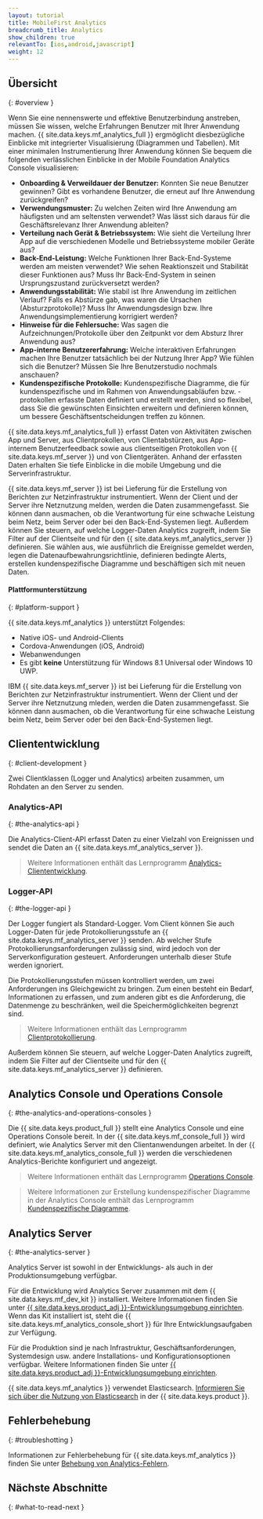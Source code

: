 ```yaml
---
layout: tutorial
title: MobileFirst Analytics
breadcrumb_title: Analytics
show_children: true
relevantTo: [ios,android,javascript]
weight: 12
---
```

<!-- NLS_CHARSET=UTF-8 -->
## Übersicht
{: #overview }

Wenn Sie eine nennenswerte und effektive Benutzerbindung anstreben, müssen Sie wissen, welche Erfahrungen Benutzer mit Ihrer Anwendung machen. {{ site.data.keys.mf_analytics_full }} ergmöglicht diesbezügliche Einblicke mit integrierter Visualisierung (Diagrammen und Tabellen). Mit einer minimalen Instrumentierung Ihrer Anwendung können Sie bequem die folgenden verlässlichen Einblicke in der Mobile Foundation Analytics Console visualisieren: 

* **Onboarding & Verweildauer der Benutzer:** Konnten Sie neue Benutzer gewinnen? Gibt es vorhandene Benutzer, die erneut auf Ihre Anwendung zurückgreifen?
* **Verwendungsmuster:** Zu welchen Zeiten wird Ihre Anwendung am häufigsten und am seltensten verwendet? Was lässt sich daraus für die Geschäftsrelevanz Ihrer Anwendung ableiten?
* **Verteilung nach Gerät & Betriebssystem:** Wie sieht die Verteilung Ihrer App auf die verschiedenen Modelle und Betriebssysteme mobiler Geräte aus?
* **Back-End-Leistung:** Welche Funktionen Ihrer Back-End-Systeme werden am meisten verwendet? Wie sehen Reaktionszeit und Stabilität dieser Funktionen aus? Muss Ihr Back-End-System in seinen Ursprungszustand zurückversetzt werden?
* **Anwendungsstabilität:** Wie stabil ist Ihre Anwendung im zeitlichen Verlauf? Falls es Abstürze gab, was waren die Ursachen (Absturzprotokolle)? Muss Ihr Anwendungsdesign bzw. Ihre Anwendungsimplementierung korrigiert werden?
* **Hinweise für die Fehlersuche:** Was sagen die Aufzeichnungen/Protokolle über den Zeitpunkt vor dem Absturz Ihrer Anwendung aus?
* **App-interne Benutzererfahrung:** Welche interaktiven Erfahrungen machen Ihre Benutzer tatsächlich bei der Nutzung Ihrer App? Wie fühlen sich die Benutzer? Müssen Sie Ihre Benutzerstudio nochmals anschauen?
* **Kundenspezifische Protokolle:** Kundenspezifische Diagramme, die für kundenspezifische und im Rahmen von Anwendungsabläufen bzw. -protokollen erfasste Daten definiert und erstellt werden, sind so flexibel, dass Sie die gewünschten Einsichten erweitern und definieren können, um bessere Geschäftsentscheidungen treffen zu können.

{{ site.data.keys.mf_analytics_full }} erfasst Daten von Aktivitäten zwischen App und Server, aus Clientprokollen, von Clientabstürzen, aus App-internem Benutzerfeedback sowie aus clientseitigen Protokollen von {{ site.data.keys.mf_server }} und von Clientgeräten. Anhand der erfassten Daten erhalten Sie
tiefe Einblicke in die mobile Umgebung und die Serverinfrastruktur. 

{{ site.data.keys.mf_server }} ist bei Lieferung für die Erstellung von Berichten zur Netzinfrastruktur
instrumentiert. Wenn der Client und der Server ihre Netznutzung melden, werden die Daten zusammengefasst. Sie können dann ausmachen, ob die Verantwortung für eine schwache Leistung beim Netz, beim Server oder bei den
Back-End-Systemen liegt. Außerdem können Sie steuern,
auf welche Logger-Daten Analytics zugreift, indem Sie Filter auf der Clientseite und für den
{{ site.data.keys.mf_analytics_server }} definieren. Sie wählen aus, wie ausführlich die Ereignisse gemeldet werden,
legen die Datenaufbewahrungsrichtlinie, definieren bedingte Alerts, erstellen kundenspezifische Diagramme und beschäftigen sich mit neuen Daten. 

#### Plattformunterstützung
{: #platform-support }

{{ site.data.keys.mf_analytics }} unterstützt Folgendes: 

* Native iOS- und Android-Clients
* Cordova-Anwendungen (iOS, Android)
* Webanwendungen
* Es gibt **keine** Unterstützung für Windows 8.1 Universal oder Windows 10 UWP. 

IBM {{ site.data.keys.mf_server }} ist bei Lieferung für die Erstellung von Berichten zur Netzinfrastruktur
instrumentiert. Wenn der Client und der Server ihre Netznutzung mleden, werden die Daten zusammengefasst. Sie können dann ausmachen, ob die Verantwortung für eine schwache Leistung beim Netz, beim Server oder bei den
Back-End-Systemen liegt. 

## Cliententwicklung
{: #client-development }

Zwei Clientklassen (Logger und Analytics) arbeiten zusammen, um Rohdaten an den Server zu senden. 

### Analytics-API
{: #the-analytics-api }

Die Analytics-Client-API erfasst Daten zu einer Vielzahl von Ereignissen
und sendet die Daten an {{ site.data.keys.mf_analytics_server }}.
> Weitere Informationen enthält das Lernprogramm [Analytics-Cliententwicklung](analytics-api).



### Logger-API
{: #the-logger-api }

Der Logger fungiert als Standard-Logger. Vom Client können Sie auch Logger-Daten für jede
Protokollierungsstufe an {{ site.data.keys.mf_analytics_server }}
senden. Ab welcher Stufe Protokollierungsanforderungen zulässig sind, wird jedoch von der Serverkonfiguration gesteuert. Anforderungen unterhalb dieser Stufe werden ignoriert. 

Die Protokollierungsstufen müssen kontrolliert werden, um zwei Anforderungen ins Gleichgewicht zu bringen. Zum einen besteht ein Bedarf, Informationen zu erfassen, und zum anderen
gibt es die Anforderung, die Datenmenge zu beschränken, weil die Speichermöglichkeiten begrenzt sind. 

> Weitere Informationen enthält das Lernprogramm [Clientprotokollierung](../application-development/client-side-log-collection/).



Außerdem können Sie steuern,
auf welche Logger-Daten Analytics zugreift, indem Sie Filter auf der Clientseite und für den
{{ site.data.keys.mf_analytics_server }} definieren.

## Analytics Console und Operations Console
{: #the-analytics-and-operations-consoles }

Die {{ site.data.keys.product_full }} stellt eine Analytics Console und eine Operations Console bereit. In der
{{ site.data.keys.mf_console_full }} wird definiert, wie Analytics Server mit den Clientanwendungen arbeitet. In der
{{ site.data.keys.mf_analytics_console_full }} werden die verschiedenen Analytics-Berichte konfiguriert und angezeigt. 

> Weitere Informationen enthält das Lernprogramm [Operations Console](console).



> Weitere Informationen zur Erstellung kundenspezifischer Diagramme in der Analytics Console enthält das Lernprogramm
[Kundenspezifische Diagramme](console/custom-charts). 

## Analytics Server
{: #the-analytics-server }

Analytics Server ist sowohl in der Entwicklungs- als auch in der Produktionsumgebung verfügbar.

Für die Entwicklung wird Analytics Server zusammen mit dem {{ site.data.keys.mf_dev_kit }} installiert. Weitere Informationen
finden Sie unter
[{{ site.data.keys.product_adj }}-Entwicklungsumgebung einrichten](../installation-configuration/development/mobilefirst/). Wenn das Kit installiert ist,
steht die {{ site.data.keys.mf_analytics_console_short }} für Ihre Entwicklungsaufgaben zur Verfügung. 

Für die Produktion sind je nach
Infrastruktur, Geschäftsanforderungen,
Systemdesign usw. andere Installations- und Konfigurationsoptionen verfügbar. Weitere Informationen
finden Sie unter [{{ site.data.keys.product_adj }}-Entwicklungsumgebung einrichten](../installation-configuration/production/analytics/).

{{ site.data.keys.mf_analytics }} verwendet Elasticsearch. [Informieren Sie sich über die
Nutzung von Elasticsearch](elasticsearch) in der {{ site.data.keys.product }}.

## Fehlerbehebung
{: #troubleshotting }

Informationen zur Fehlerbehebung für {{ site.data.keys.mf_analytics }} finden Sie unter [Behebung von Analytics-Fehlern](../troubleshooting/analytics/).

## Nächste Abschnitte
{: #what-to-read-next }

